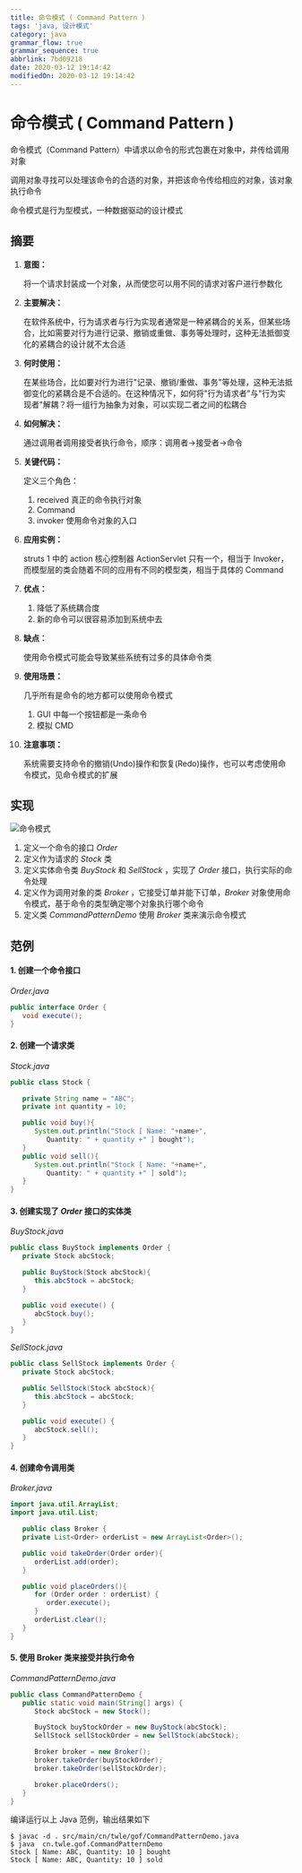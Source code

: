 ```yaml
---
title: 命令模式 ( Command Pattern )
tags: 'java, 设计模式'
category: java
grammar_flow: true
grammar_sequence: true
abbrlink: 7bd09218
date: 2020-03-12 19:14:42
modifiedOn: 2020-03-12 19:14:42
---
```

# 命令模式 ( Command Pattern ) #

命令模式（Command Pattern）中请求以命令的形式包裹在对象中，并传给调用对象

调用对象寻找可以处理该命令的合适的对象，并把该命令传给相应的对象，该对象执行命令

命令模式是行为型模式，一种数据驱动的设计模式

<!-- more -->

## 摘要 ##

1.  **意图：**
    
    将一个请求封装成一个对象，从而使您可以用不同的请求对客户进行参数化
2.  **主要解决：**
    
    在软件系统中，行为请求者与行为实现者通常是一种紧耦合的关系，但某些场合，比如需要对行为进行记录、撤销或重做、事务等处理时，这种无法抵御变化的紧耦合的设计就不太合适
3.  **何时使用：**
    
    在某些场合，比如要对行为进行"记录、撤销/重做、事务"等处理，这种无法抵御变化的紧耦合是不合适的。在这种情况下，如何将"行为请求者"与"行为实现者"解耦？将一组行为抽象为对象，可以实现二者之间的松耦合
4.  **如何解决：**
    
    通过调用者调用接受者执行命令，顺序：调用者→接受者→命令
5.  **关键代码：**
    
    定义三个角色：
    
    1.  received 真正的命令执行对象
    2.  Command
    3.  invoker 使用命令对象的入口
6.  **应用实例：**
    
    struts 1 中的 action 核心控制器 ActionServlet 只有一个，相当于 Invoker，而模型层的类会随着不同的应用有不同的模型类，相当于具体的 Command
7.  **优点：**
    
    1.  降低了系统耦合度
    2.  新的命令可以很容易添加到系统中去
8.  **缺点：**
    
    使用命令模式可能会导致某些系统有过多的具体命令类
9.  **使用场景：**
    
    几乎所有是命令的地方都可以使用命令模式
    
    1.  GUI 中每一个按钮都是一条命令
    2.  模拟 CMD
10. **注意事项：**
    
    系统需要支持命令的撤销(Undo)操作和恢复(Redo)操作，也可以考虑使用命令模式，见命令模式的扩展

## 实现 ##

![命令模式](../../image/command_pattern_1.jpg )

1.  定义一个命令的接口 *Order*
2.  定义作为请求的 *Stock* 类
3.  定义实体命令类 *BuyStock* 和 *SellStock* ，实现了 *Order* 接口，执行实际的命令处理
4.  定义作为调用对象的类 *Broker* ，它接受订单并能下订单，*Broker* 对象使用命令模式，基于命令的类型确定哪个对象执行哪个命令
5.  定义类 *CommandPatternDemo* 使用 *Broker* 类来演示命令模式

## 范例 ##

#### 1. 创建一个命令接口 ####

*Order.java*

```java
public interface Order {
   void execute();
}
```

#### 2. 创建一个请求类 ####

*Stock.java*

```java
public class Stock {

   private String name = "ABC";
   private int quantity = 10;

   public void buy(){
      System.out.println("Stock [ Name: "+name+", 
         Quantity: " + quantity +" ] bought");
   }
   public void sell(){
      System.out.println("Stock [ Name: "+name+", 
         Quantity: " + quantity +" ] sold");
   }
}
```

#### 3. 创建实现了 *Order* 接口的实体类 ####

*BuyStock.java*

```java
public class BuyStock implements Order {
   private Stock abcStock;

   public BuyStock(Stock abcStock){
      this.abcStock = abcStock;
   }

   public void execute() {
      abcStock.buy();
   }
}
```

*SellStock.java*

```java
public class SellStock implements Order {
   private Stock abcStock;

   public SellStock(Stock abcStock){
      this.abcStock = abcStock;
   }

   public void execute() {
      abcStock.sell();
   }
}
```

#### 4. 创建命令调用类 ####

*Broker.java*

```java
import java.util.ArrayList;
import java.util.List;

   public class Broker {
   private List<Order> orderList = new ArrayList<Order>(); 

   public void takeOrder(Order order){
      orderList.add(order);     
   }

   public void placeOrders(){
      for (Order order : orderList) {
         order.execute();
      }
      orderList.clear();
   }
}
```

#### 5. 使用 Broker 类来接受并执行命令 ####

*CommandPatternDemo.java*

```java
public class CommandPatternDemo {
   public static void main(String[] args) {
      Stock abcStock = new Stock();

      BuyStock buyStockOrder = new BuyStock(abcStock);
      SellStock sellStockOrder = new SellStock(abcStock);

      Broker broker = new Broker();
      broker.takeOrder(buyStockOrder);
      broker.takeOrder(sellStockOrder);

      broker.placeOrders();
   }
}
```

编译运行以上 Java 范例，输出结果如下

```shell
$ javac -d . src/main/cn/twle/gof/CommandPatternDemo.java
$ java  cn.twle.gof.CommandPatternDemo
Stock [ Name: ABC, Quantity: 10 ] bought
Stock [ Name: ABC, Quantity: 10 ] sold
```

